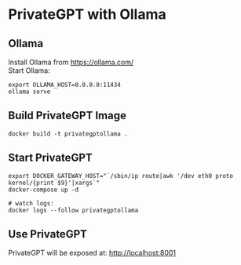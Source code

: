 # PrivateGPT with Ollama
## Ollama
Install Ollama from <a href="https://ollama.com/">https://ollama.com/</a><br/>
Start Ollama:

```
export OLLAMA_HOST=0.0.0.0:11434
ollama serve
```

## Build PrivateGPT Image
```
docker build -t privategptollama .
```
## Start PrivateGPT
```
export DOCKER_GATEWAY_HOST="`/sbin/ip route|awk '/dev eth0 proto kernel/{print $9}'|xargs`"
docker-compose up -d

# watch logs:
docker logs --follow privategptollama
```
## Use PrivateGPT
PrivateGPT will be exposed at: <a href="http://localhost:8001">http://localhost:8001</a>